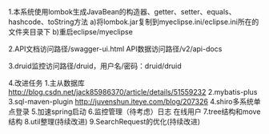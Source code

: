1.本系统使用lombok生成JavaBean的构造器、getter、setter、equals、hashcode、toString方法
a)将lombok.jar复制到myeclipse.ini/eclipse.ini所在的文件夹目录下
b)重启eclipse/myeclipse

2.API文档访问路径/swagger-ui.html API数据访问路径/v2/api-docs

3.druid监控访问路径/druid，用户名/密码：druid/druid

4.改进任务
    1.主从数据库 http://blog.csdn.net/jack85986370/article/details/51559232
    2.mybatis-plus
    3.sql-maven-plugin http://juvenshun.iteye.com/blog/207326
    4.shiro多系统单点登录
    5.加速spring启动
    6.监控管理（待考虑）日志 在线用户
    7.tree结构和move结构
    8.util整理(持续改进)
    9.SearchRequest的优化(持续改进)



